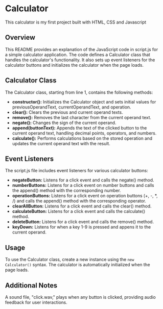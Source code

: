 # Calculator
This calculator is my first project built with HTML, CSS and Javascript

## Overview
This README provides an explanation of the JavaScript code in script.js for a simple calculator application. The code defines a Calculator class that handles the calculator's functionality. It also sets up event listeners for the calculator buttons and initializes the calculator when the page loads.

## Calculator Class
The Calculator class, starting from line 1, contains the following methods:
- **constructor():** Initializes the Calculator object and sets initial values for previousOperandText, currentOperandText, and operation.
- **clear():** Clears the previous and current operand texts.
- **remove():** Removes the last character from the current operand text.
- **negate():** Changes the sign of the current operand.
- **append(buttonText):** Appends the text of the clicked button to the current operand text, handling decimal points, operators, and numbers.
- **calculate():** Performs calculations based on the stored operation and updates the current operand text with the result.

## Event Listeners
The script.js file includes event listeners for various calculator buttons:
- **negateButton:** Listens for a click event and calls the negate() method.
- **numberButtons:** Listens for a click event on number buttons and calls the append() method with the corresponding number.
- **operationButtons:** Listens for a click event on operation buttons (+, -, *, /) and calls the append() method with the corresponding operator.
- **clearAllButton:** Listens for a click event and calls the clear() method.
- **calculateButton:** Listens for a click event and calls the calculate() method.
- **deleteButton:** Listens for a click event and calls the remove() method.
- **keyDown:** Listens for when a key 1-9 is pressed and appens it to the current operand.

## Usage
To use the Calculator class, create a new instance using the `new Calculator()` syntax. The calculator is automatically initialized when the page loads.

## Additional Notes
A sound file, "click.wav," plays when any button is clicked, providing audio feedback for user interactions.

